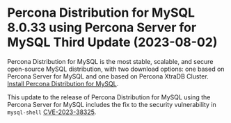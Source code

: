 # Percona Distribution for MySQL 8.0.33 using Percona Server for MySQL Third Update (2023-08-02)

Percona Distribution for MySQL is the most stable, scalable, and secure open-source MySQL distribution, with two download options: one based on Percona Server for MySQL and one based on Percona XtraDB Cluster. [Install Percona Distribution for MySQL](installing.md).

This update to the release of Percona Distribution for MySQL using the Percona Server for MySQL includes the fix to the security vulnerability in `mysql-shell` [CVE-2023-38325](https://avd.aquasec.com/nvd/cve-2023-38325).

